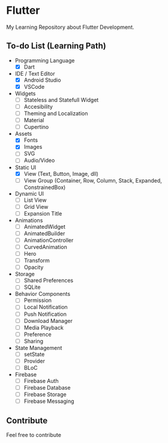 # Flutter

My Learning Repository about Flutter Development.

## To-do List (Learning Path)
- Programming Language
  - [x] Dart
- IDE / Text Editor
  - [x] Android Studio
  - [x] VSCode
- Widgets
  - [ ] Stateless and Statefull Widget
  - [ ] Accesibility
  - [ ] Theming and Localization
  - [ ] Material
  - [ ] Cupertino
- Assets
  - [x] Fonts
  - [x] Images
  - [ ] SVG
  - [ ] Audio/Video
- Static UI
  - [x] View (Text, Button, Image, dll)
  - [ ] View Group (Container, Row, Column, Stack, Expanded, ConstrainedBox)
- Dynamic UI
  - [ ] List View
  - [ ] Grid View
  - [ ] Expansion Title
- Animations
  - [ ] AnimatedWidget
  - [ ] AnimatedBuilder
  - [ ] AnimationController
  - [ ] CurvedAnimation
  - [ ] Hero
  - [ ] Transform
  - [ ] Opacity
- Storage
  - [ ] Shared Preferences
  - [ ] SQLite
- Behavior Components
  - [ ] Permission
  - [ ] Local Notification
  - [ ] Push Notification
  - [ ] Download Manager
  - [ ] Media Playback
  - [ ] Preference
  - [ ] Sharing
- State Management
  - [ ] setState
  - [ ] Provider
  - [ ] BLoC
- Firebase
  - [ ] Firebase Auth
  - [ ] Firebase Database
  - [ ] Firebase Storage
  - [ ] Firebase Messaging

## Contribute

Feel free to contribute
